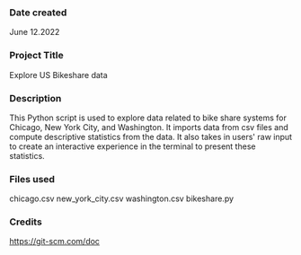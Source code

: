 

### Date created
June 12.2022

### Project Title
Explore US Bikeshare data

### Description
This Python script is used to explore data related to bike share systems for Chicago, New York City, and Washington. It imports data from csv files and compute descriptive statistics from the data. It also takes in users' raw input to create an interactive experience in the terminal to present these statistics.

### Files used
chicago.csv
new_york_city.csv
washington.csv
bikeshare.py

### Credits
https://git-scm.com/doc
